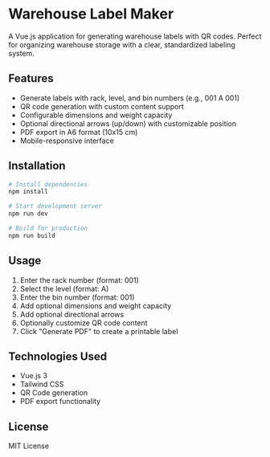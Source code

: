 # Warehouse Label Maker

A Vue.js application for generating warehouse labels with QR codes. Perfect for organizing warehouse storage with a clear, standardized labeling system.

## Features

- Generate labels with rack, level, and bin numbers (e.g., 001 A 001)
- QR code generation with custom content support
- Configurable dimensions and weight capacity
- Optional directional arrows (up/down) with customizable position
- PDF export in A6 format (10x15 cm)
- Mobile-responsive interface

## Installation

```bash
# Install dependencies
npm install

# Start development server
npm run dev

# Build for production
npm run build
```

## Usage

1. Enter the rack number (format: 001)
2. Select the level (format: A)
3. Enter the bin number (format: 001)
4. Add optional dimensions and weight capacity
5. Add optional directional arrows
6. Optionally customize QR code content
7. Click "Generate PDF" to create a printable label

## Technologies Used

- Vue.js 3
- Tailwind CSS
- QR Code generation
- PDF export functionality

## License

MIT License
